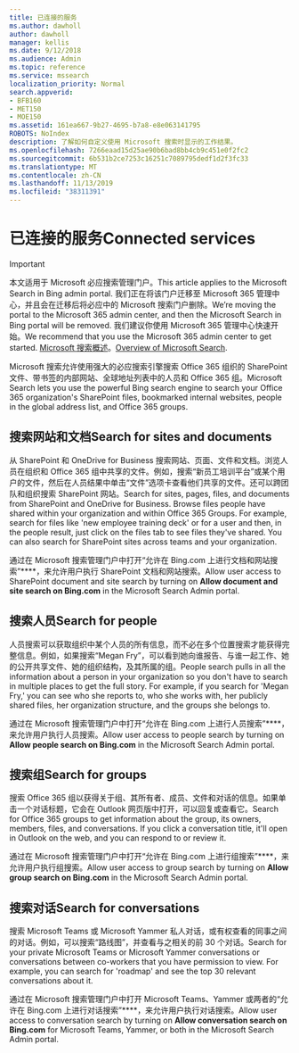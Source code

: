 ```yaml
---
title: 已连接的服务
ms.author: dawholl
author: dawholl
manager: kellis
ms.date: 9/12/2018
ms.audience: Admin
ms.topic: reference
ms.service: mssearch
localization_priority: Normal
search.appverid:
- BFB160
- MET150
- MOE150
ms.assetid: 161ea667-9b27-4695-b7a8-e8e063141795
ROBOTS: NoIndex
description: 了解如何自定义使用 Microsoft 搜索时显示的工作结果。
ms.openlocfilehash: 7266eaad15d25ae90b6bad8bb4cb9c451e0f2fc2
ms.sourcegitcommit: 6b531b2ce7253c16251c7089795dedf1d2f3fc33
ms.translationtype: MT
ms.contentlocale: zh-CN
ms.lasthandoff: 11/13/2019
ms.locfileid: "38311391"
---
```

# <a name="connected-services"></a><span data-ttu-id="c76a1-103">已连接的服务</span><span class="sxs-lookup"><span data-stu-id="c76a1-103">Connected services</span></span>

> [!IMPORTANT]
> <span data-ttu-id="c76a1-104">本文适用于 Microsoft 必应搜索管理门户。</span><span class="sxs-lookup"><span data-stu-id="c76a1-104">This article applies to the Microsoft Search in Bing admin portal.</span></span> <span data-ttu-id="c76a1-105">我们正在将该门户迁移至 Microsoft 365 管理中心，并且会在迁移后将必应中的 Microsoft 搜索门户删除。</span><span class="sxs-lookup"><span data-stu-id="c76a1-105">We’re moving the portal to the Microsoft 365 admin center, and then the Microsoft Search in Bing portal will be removed.</span></span> <span data-ttu-id="c76a1-106">我们建议你使用 Microsoft 365 管理中心快速开始。</span><span class="sxs-lookup"><span data-stu-id="c76a1-106">We recommend that you use the Microsoft 365 admin center to get started.</span></span> <span data-ttu-id="c76a1-107">[Microsoft 搜索概述](overview-microsoft-search.md)。</span><span class="sxs-lookup"><span data-stu-id="c76a1-107">[Overview of Microsoft Search](overview-microsoft-search.md).</span></span>
     
     
<span data-ttu-id="c76a1-108">Microsoft 搜索允许使用强大的必应搜索引擎搜索 Office 365 组织的 SharePoint 文件、带书签的内部网站、全球地址列表中的人员和 Office 365 组。</span><span class="sxs-lookup"><span data-stu-id="c76a1-108">Microsoft Search lets you use the powerful Bing search engine to search your Office 365 organization's SharePoint files, bookmarked internal websites, people in the global address list, and Office 365 groups.</span></span>
  
## <a name="search-for-sites-and-documents"></a><span data-ttu-id="c76a1-109">搜索网站和文档</span><span class="sxs-lookup"><span data-stu-id="c76a1-109">Search for sites and documents</span></span>

<span data-ttu-id="c76a1-p102">从 SharePoint 和 OneDrive for Business 搜索网站、页面、文件和文档。浏览人员在组织和 Office 365 组中共享的文件。例如，搜索“新员工培训平台”或某个用户的文件，然后在人员结果中单击“文件”选项卡查看他们共享的文件。还可以跨团队和组织搜索 SharePoint 网站。</span><span class="sxs-lookup"><span data-stu-id="c76a1-p102">Search for sites, pages, files, and documents from SharePoint and OneDrive for Business. Browse files people have shared within your organization and within Office 365 Groups. For example, search for files like 'new employee training deck' or for a user and then, in the people result, just click on the files tab to see files they've shared. You can also search for SharePoint sites across teams and your organization.</span></span>
  
<span data-ttu-id="c76a1-114">通过在 Microsoft 搜索管理门户中打开“允许在 Bing.com 上进行文档和网站搜索”\*\*\*\*，来允许用户执行 SharePoint 文档和网站搜索。</span><span class="sxs-lookup"><span data-stu-id="c76a1-114">Allow user access to SharePoint document and site search by turning on **Allow document and site search on Bing.com** in the Microsoft Search Admin portal.</span></span> 
  
## <a name="search-for-people"></a><span data-ttu-id="c76a1-115">搜索人员</span><span class="sxs-lookup"><span data-stu-id="c76a1-115">Search for people</span></span>

<span data-ttu-id="c76a1-p103">人员搜索可以获取组织中某个人员的所有信息，而不必在多个位置搜索才能获得完整信息。例如，如果搜索“Megan Fry”，可以看到她向谁报告、与谁一起工作、她的公开共享文件、她的组织结构，及其所属的组。</span><span class="sxs-lookup"><span data-stu-id="c76a1-p103">People search pulls in all the information about a person in your organization so you don't have to search in multiple places to get the full story. For example, if you search for 'Megan Fry,' you can see who she reports to, who she works with, her publicly shared files, her organization structure, and the groups she belongs to.</span></span>
  
<span data-ttu-id="c76a1-118">通过在 Microsoft 搜索管理门户中打开“允许在 Bing.com 上进行人员搜索”\*\*\*\*，来允许用户执行人员搜索。</span><span class="sxs-lookup"><span data-stu-id="c76a1-118">Allow user access to people search by turning on **Allow people search on Bing.com** in the Microsoft Search Admin portal.</span></span> 
  
## <a name="search-for-groups"></a><span data-ttu-id="c76a1-119">搜索组</span><span class="sxs-lookup"><span data-stu-id="c76a1-119">Search for groups</span></span>

<span data-ttu-id="c76a1-p104">搜索 Office 365 组以获得关于组、其所有者、成员、文件和对话的信息。如果单击一个对话标题，它会在 Outlook 网页版中打开，可以回复或查看它。</span><span class="sxs-lookup"><span data-stu-id="c76a1-p104">Search for Office 365 groups to get information about the group, its owners, members, files, and conversations. If you click a conversation title, it'll open in Outlook on the web, and you can respond to or review it.</span></span>
  
<span data-ttu-id="c76a1-122">通过在 Microsoft 搜索管理门户中打开“允许在 Bing.com 上进行组搜索”\*\*\*\*，来允许用户执行组搜索。</span><span class="sxs-lookup"><span data-stu-id="c76a1-122">Allow user access to group search by turning on **Allow group search on Bing.com** in the Microsoft Search Admin portal.</span></span> 
  
## <a name="search-for-conversations"></a><span data-ttu-id="c76a1-123">搜索对话</span><span class="sxs-lookup"><span data-stu-id="c76a1-123">Search for conversations</span></span>

<span data-ttu-id="c76a1-p105">搜索 Microsoft Teams 或 Microsoft Yammer 私人对话，或有权查看的同事之间的对话。例如，可以搜索“路线图”，并查看与之相关的前 30 个对话。</span><span class="sxs-lookup"><span data-stu-id="c76a1-p105">Search for your private Microsoft Teams or Microsoft Yammer conversations or conversations between co-workers that you have permission to view. For example, you can search for 'roadmap' and see the top 30 relevant conversations about it.</span></span>
  
<span data-ttu-id="c76a1-126">通过在 Microsoft 搜索管理门户中打开 Microsoft Teams、Yammer 或两者的“允许在 Bing.com 上进行对话搜索”\*\*\*\*，来允许用户执行对话搜索。</span><span class="sxs-lookup"><span data-stu-id="c76a1-126">Allow user access to conversation search by turning on **Allow conversation search on Bing.com** for Microsoft Teams, Yammer, or both in the Microsoft Search Admin portal.</span></span> 

  

